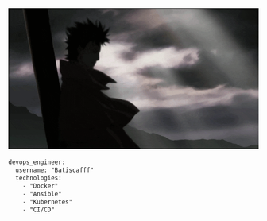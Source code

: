 <img src="static\ergo.gif">

```
devops_engineer:
  username: "Batiscafff"
  technologies:
    - "Docker"
    - "Ansible"
    - "Kubernetes"
    - "CI/CD"
```
